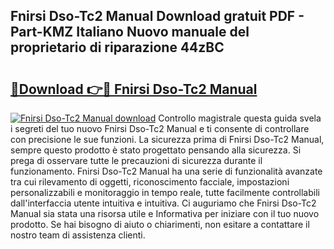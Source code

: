 ## Fnirsi Dso-Tc2 Manual Download gratuit PDF - Part-KMZ Italiano Nuovo manuale del proprietario di riparazione 44zBC

# <h2><a href="http://df93r6p.blite.top/?on=Fnirsi+Dso-Tc2+Manual">🔗Download 👉🔴 Fnirsi Dso-Tc2 Manual</a></h2>

[![Fnirsi Dso-Tc2 Manual download](https://i.imgur.com/lujVjoI.png)](http://df93r6p.blite.top/?on=Fnirsi+Dso-Tc2+Manual)
Controllo magistrale questa guida svela i segreti del tuo nuovo Fnirsi Dso-Tc2 Manual e ti consente di controllare con precisione le sue funzioni. La sicurezza prima di Fnirsi Dso-Tc2 Manual, sempre questo prodotto è stato progettato pensando alla sicurezza. Si prega di osservare tutte le precauzioni di sicurezza durante il funzionamento. Fnirsi Dso-Tc2 Manual ha una serie di funzionalità avanzate tra cui rilevamento di oggetti, riconoscimento facciale, impostazioni personalizzabili e monitoraggio in tempo reale, tutte facilmente controllabili dall'interfaccia utente intuitiva e intuitiva. Ci auguriamo che Fnirsi Dso-Tc2 Manual sia stata una risorsa utile e Informativa per iniziare con il tuo nuovo prodotto. Se hai bisogno di aiuto o chiarimenti, non esitare a contattare il nostro team di assistenza clienti.
